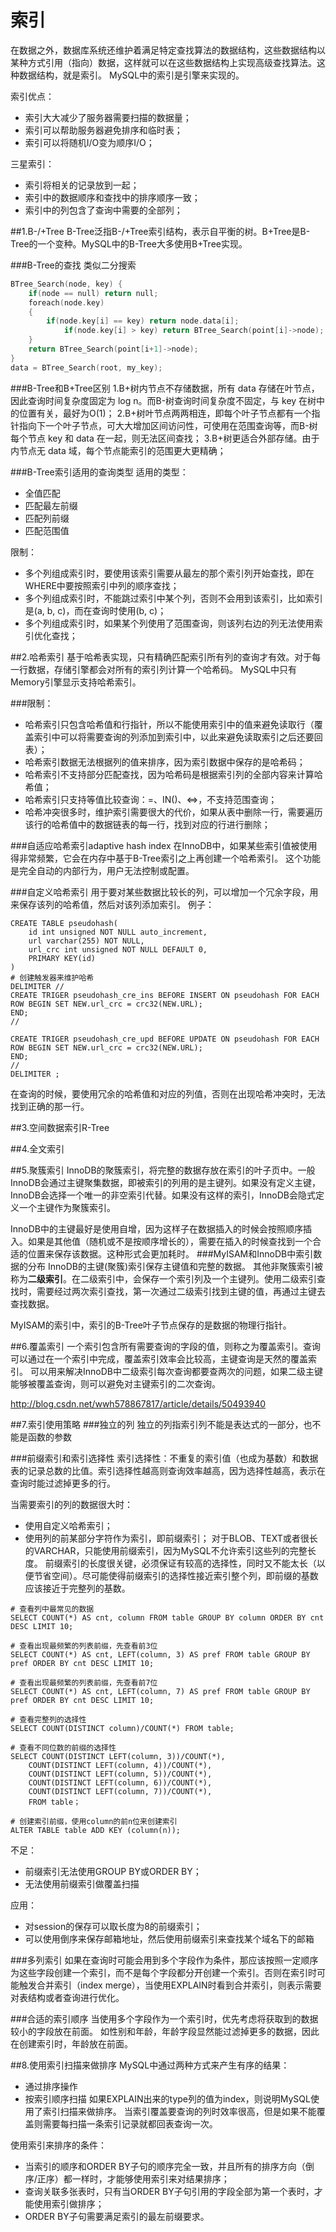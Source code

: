 # 索引
在数据之外，数据库系统还维护着满足特定查找算法的数据结构，这些数据结构以某种方式引用（指向）数据，这样就可以在这些数据结构上实现高级查找算法。这种数据结构，就是索引。
MySQL中的索引是引擎来实现的。

索引优点：

* 索引大大减少了服务器需要扫描的数据量；
* 索引可以帮助服务器避免排序和临时表；
* 索引可以将随机I/O变为顺序I/O；

三星索引：

* 索引将相关的记录放到一起；
* 索引中的数据顺序和查找中的排序顺序一致；
* 索引中的列包含了查询中需要的全部列；

##1.B-/+Tree
B-Tree泛指B-/+Tree索引结构，表示自平衡的树。B+Tree是B-Tree的一个变种。MySQL中的B-Tree大多使用B+Tree实现。


###B-Tree的查找
类似二分搜索

```c
BTree_Search(node, key) {
    if(node == null) return null;
    foreach(node.key)
    {
        if(node.key[i] == key) return node.data[i];
            if(node.key[i] > key) return BTree_Search(point[i]->node);
    }
    return BTree_Search(point[i+1]->node);
}
data = BTree_Search(root, my_key);
```

###B-Tree和B+Tree区别
1.B+树内节点不存储数据，所有 data 存储在叶节点，因此查询时间复杂度固定为 log n。而B-树查询时间复杂度不固定，与 key 在树中的位置有关，最好为O(1)；
2.B+树叶节点两两相连，即每个叶子节点都有一个指针指向下一个叶子节点，可大大增加区间访问性，可使用在范围查询等，而B-树每个节点 key 和 data 在一起，则无法区间查找；
3.B+树更适合外部存储。由于内节点无 data 域，每个节点能索引的范围更大更精确；

###B-Tree索引适用的查询类型
适用的类型：

* 全值匹配
* 匹配最左前缀
* 匹配列前缀
* 匹配范围值

限制：
* 多个列组成索引时，要使用该索引需要从最左的那个索引列开始查找，即在WHERE中要按照索引中列的顺序查找；
* 多个列组成索引时，不能跳过索引中某个列，否则不会用到该索引，比如索引是(a, b, c)，而在查询时使用(b, c)；
* 多个列组成索引时，如果某个列使用了范围查询，则该列右边的列无法使用索引优化查找；


##2.哈希索引
基于哈希表实现，只有精确匹配索引所有列的查询才有效。对于每一行数据，存储引擎都会对所有的索引列计算一个哈希码。
MySQL中只有Memory引擎显示支持哈希索引。

###限制：

* 哈希索引只包含哈希值和行指针，所以不能使用索引中的值来避免读取行（覆盖索引中可以将需要查询的列添加到索引中，以此来避免读取索引之后还要回表）；
* 哈希索引数据无法根据列的值来排序，因为索引数据中保存的是哈希码；
* 哈希索引不支持部分匹配查找，因为哈希码是根据索引列的全部内容来计算哈希值；
* 哈希索引只支持等值比较查询：=、IN()、<=>，不支持范围查询；
* 哈希冲突很多时，维护索引需要很大的代价，如果从表中删除一行，需要遍历该行的哈希值中的数据链表的每一行，找到对应的行进行删除；

###自适应哈希索引adaptive hash index
在InnoDB中，如果某些索引值被使用得非常频繁，它会在内存中基于B-Tree索引之上再创建一个哈希索引。
这个功能是完全自动的内部行为，用户无法控制或配置。

###自定义哈希索引
用于要对某些数据比较长的列，可以增加一个冗余字段，用来保存该列的哈希值，然后对该列添加索引。
例子：

```mysql
CREATE TABLE pseudohash(
    id int unsigned NOT NULL auto_increment,
    url varchar(255) NOT NULL,
    url_crc int unsigned NOT NULL DEFAULT 0,
    PRIMARY KEY(id)
)
# 创建触发器来维护哈希
DELIMITER //
CREATE TRIGER pseudohash_cre_ins BEFORE INSERT ON pseudohash FOR EACH ROW BEGIN SET NEW.url_crc = crc32(NEW.URL);
END;
// 

CREATE TRIGER pseudohash_cre_upd BEFORE UPDATE ON pseudohash FOR EACH ROW BEGIN SET NEW.url_crc = crc32(NEW.URL);
END;
// 
DELIMITER ;
```
在查询的时候，要使用冗余的哈希值和对应的列值，否则在出现哈希冲突时，无法找到正确的那一行。


##3.空间数据索引R-Tree

##4.全文索引

##5.聚簇索引
InnoDB的聚簇索引，将完整的数据存放在索引的叶子页中。一般InnoDB会通过主键聚集数据，即被索引的列用的是主键列。如果没有定义主键，InnoDB会选择一个唯一的非空索引代替。如果没有这样的索引，InnoDB会隐式定义一个主键作为聚簇索引。

InnoDB中的主键最好是使用自增，因为这样子在数据插入的时候会按照顺序插入。如果是其他值（随机或不是按顺序增长的），需要在插入的时候查找到一个合适的位置来保存该数据。这种形式会更加耗时。
###MyISAM和InnoDB中索引数据的分布
InnoDB的主键(聚簇)索引保存主键值和完整的数据。
其他非聚簇索引被称为**二级索引**。在二级索引中，会保存一个索引列及一个主键列。使用二级索引查找时，需要经过两次索引查找，第一次通过二级索引找到主键的值，再通过主键去查找数据。

MyISAM的索引中，索引的B-Tree叶子节点保存的是数据的物理行指针。

##6.覆盖索引
一个索引包含所有需要查询的字段的值，则称之为覆盖索引。查询可以通过在一个索引中完成，覆盖索引效率会比较高，主键查询是天然的覆盖索引。
可以用来解决InnoDB中二级索引每次查询都要查两次的问题，如果二级主键能够被覆盖查询，则可以避免对主键索引的二次查询。


http://blog.csdn.net/wwh578867817/article/details/50493940


##7.索引使用策略
###独立的列
独立的列指索引列不能是表达式的一部分，也不能是函数的参数

###前缀索引和索引选择性
索引选择性：不重复的索引值（也成为基数）和数据表的记录总数的比值。索引选择性越高则查询效率越高，因为选择性越高，表示在查询时能过滤掉更多的行。

当需要索引的列的数据很大时：

* 使用自定义哈希索引；
* 使用列的前某部分字符作为索引，即前缀索引；
对于BLOB、TEXT或者很长的VARCHAR，只能使用前缀索引，因为MySQL不允许索引这些列的完整长度。
前缀索引的长度很关键，必须保证有较高的选择性，同时又不能太长（以便节省空间）。尽可能使得前缀索引的选择性接近索引整个列，即前缀的基数应该接近于完整列的基数。

```mysql
# 查看列中最常见的数据
SELECT COUNT(*) AS cnt, column FROM table GROUP BY column ORDER BY cnt DESC LIMIT 10;

# 查看出现最频繁的列表前缀，先查看前3位
SELECT COUNT(*) AS cnt, LEFT(column, 3) AS pref FROM table GROUP BY pref ORDER BY cnt DESC LIMIT 10;

# 查看出现最频繁的列表前缀，先查看前7位
SELECT COUNT(*) AS cnt, LEFT(column, 7) AS pref FROM table GROUP BY pref ORDER BY cnt DESC LIMIT 10;

# 查看完整列的选择性
SELECT COUNT(DISTINCT column)/COUNT(*) FROM table;

# 查看不同位数的前缀的选择性
SELECT COUNT(DISTINCT LEFT(column, 3))/COUNT(*), 
    COUNT(DISTINCT LEFT(column, 4))/COUNT(*), 
    COUNT(DISTINCT LEFT(column, 5))/COUNT(*), 
    COUNT(DISTINCT LEFT(column, 6))/COUNT(*), 
    COUNT(DISTINCT LEFT(column, 7))/COUNT(*), 
    FROM table；

# 创建索引前缀，使用column的前n位来创建索引
ALTER TABLE table ADD KEY (column(n));
```

不足：
* 前缀索引无法使用GROUP BY或ORDER BY；
* 无法使用前缀索引做覆盖扫描

应用：
* 对session的保存可以取长度为8的前缀索引；
* 可以使用倒序来保存邮箱地址，然后使用前缀索引来查找某个域名下的邮箱

###多列索引
如果在查询时可能会用到多个字段作为条件，那应该按照一定顺序为这些字段创建一个索引，而不是每个字段都分开创建一个索引。否则在索引时可能触发合并索引（index merge），当使用EXPLAIN时看到合并索引，则表示需要对表结构或者查询进行优化。

###合适的索引顺序
当使用多个字段作为一个索引时，优先考虑将获取到的数据较小的字段放在前面。
如性别和年龄，年龄字段显然能过滤掉更多的数据，因此在创建索引时，年龄放在前面。

##8.使用索引扫描来做排序
MySQL中通过两种方式来产生有序的结果：

* 通过排序操作
* 按索引顺序扫描
如果EXPLAIN出来的type列的值为index，则说明MySQL使用了索引扫描来做排序。
当索引覆盖要查询的列时效率很高，但是如果不能覆盖则需要每扫描一条索引记录就都回表查询一次。

使用索引来排序的条件：

* 当索引的顺序和ORDER BY子句的顺序完全一致，并且所有的排序方向（倒序/正序）都一样时，才能够使用索引来对结果排序；
* 查询关联多张表时，只有当ORDER BY子句引用的字段全部为第一个表时，才能使用索引做排序；
* ORDER BY子句需要满足索引的最左前缀要求。




